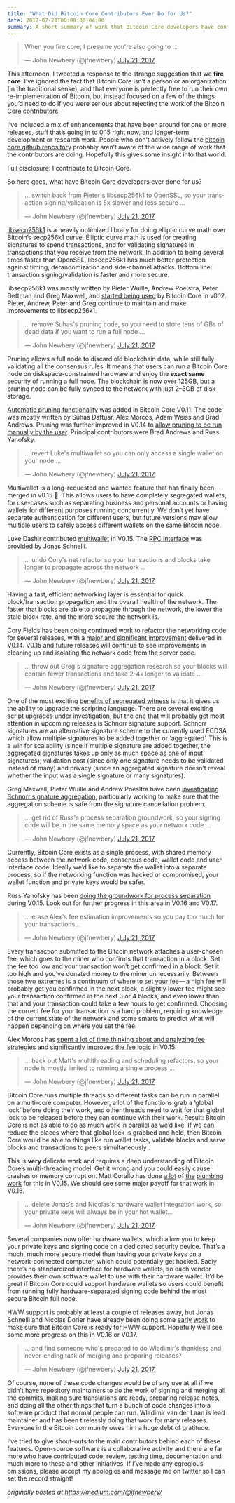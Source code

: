 ```yaml
---
title: "What Did Bitcoin Core Contributors Ever Do for Us?"
date: 2017-07-21T00:00:00-04:00
summary: A short summary of work that Bitcoin Core developers have contributed to the project.
---
```


<blockquote class="twitter-tweet" data-lang="en"><p lang="en" dir="ltr">When you fire core, I presume you&#39;re also going to ...</p>&mdash; John Newbery (@jfnewbery) <a href="https://twitter.com/jfnewbery/status/888506387030003712?ref_src=twsrc%5Etfw">July 21, 2017</a></blockquote>
<script async src="https://platform.twitter.com/widgets.js" charset="utf-8"></script>

This afternoon, I tweeted a response to the strange suggestion that we
**fire core**. I’ve ignored the fact that Bitcoin Core isn’t a person or an
organization (in the traditional sense), and that everyone is perfectly free to
run their own re-implementation of Bitcoin, but instead focused on a few of the
things you’d need to do if you were serious about rejecting the work of the
Bitcoin Core contributors.

I’ve included a mix of enhancements that have been around for one or more
releases, stuff that’s going in to 0.15 right now, and longer-term development
or research work. People who don’t actively follow the
[bitcoin core github repository][bitcoin core github repo] probably aren’t
aware of the wide range of work that the contributors are doing. Hopefully this
gives some insight into that world.

[bitcoin core github repo]: https://github.com/bitcoin/bitcoin/

Full disclosure: I contribute to Bitcoin Core.

So here goes, what have Bitcoin Core developers ever done for us?

<blockquote class="twitter-tweet" data-conversation="none" data-lang="en"><p lang="en" dir="ltr">... switch back from Pieter&#39;s libsecp256k1 to OpenSSL, so your transaction signing/validation is 5x slower and less secure ...</p>&mdash; John Newbery (@jfnewbery) <a href="https://twitter.com/jfnewbery/status/888506710649950208?ref_src=twsrc%5Etfw">July 21, 2017</a></blockquote>
<script async src="https://platform.twitter.com/widgets.js" charset="utf-8"></script>

[libsecp256k1][libsecp] is a heavily optimized library for doing elliptic curve math over
Bitcoin’s secp256k1 curve. Elliptic curve math is used for creating signatures
to spend transactions, and for validating signatures in transactions that you
receive from the network. In addition to being several times faster than
OpenSSL, libsecp256k1 has much better protection against timing,
derandomization and side-channel attacks. Bottom line: transaction
signing/validation is faster and more secure.

libsecp256k1 was mostly written by Pieter Wuille, Andrew Poelstra, Peter
Dettman and Greg Maxwell, and [started being used][libsecp PR] by Bitcoin Core in v0.12.
Pieter, Andrew, Peter and Greg continue to maintain and make improvements to
libsecp256k1.

[libsecp]: https://github.com/bitcoin-core/secp256k1
[libsecp PR]: https://github.com/bitcoin/bitcoin/pull/6954

<blockquote class="twitter-tweet" data-conversation="none" data-lang="en"><p lang="en" dir="ltr">... remove Suhas&#39;s pruning code, so you need to store tens of GBs of dead data if you want to run a full node ...</p>&mdash; John Newbery (@jfnewbery) <a href="https://twitter.com/jfnewbery/status/888506811845922816?ref_src=twsrc%5Etfw">July 21, 2017</a></blockquote>
<script async src="https://platform.twitter.com/widgets.js" charset="utf-8"></script>

Pruning allows a full node to discard old blockchain data, while still fully
validating all the consensus rules. It means that users can run a Bitcoin Core
node on diskspace-constrained hardware and enjoy the **exact same** security of
running a full node. The blockchain is now over 125GB, but a pruning node can
be fully synced to the network with just 2–3GB of disk storage.

[Automatic pruning functionality][pruning PR] was added in Bitcoin Core V0.11. The code was
mostly written by Suhas Daftuar, Alex Morcos, Adam Weiss and Brad Andrews.
Pruning was further improved in V0.14 to [allow pruning to be run manually by the user][manual pruning PR].
Principal contributors were Brad Andrews and Russ Yanofsky.

[pruning PR]: https://github.com/bitcoin/bitcoin/pull/5863
[manual pruning PR]: https://github.com/bitcoin/bitcoin/pull/7871

<blockquote class="twitter-tweet" data-conversation="none" data-lang="en"><p lang="en" dir="ltr">... revert Luke&#39;s multiwallet so you can only access a single wallet on your node ...</p>&mdash; John Newbery (@jfnewbery) <a href="https://twitter.com/jfnewbery/status/888506895941615616?ref_src=twsrc%5Etfw">July 21, 2017</a></blockquote>
<script async src="https://platform.twitter.com/widgets.js" charset="utf-8"></script>

Multiwallet is a long-requested and wanted feature that has finally been merged
in v0.15 🎉. This allows users to have completely segregated wallets, for
use-cases such as separating business and personal accounts or having wallets
for different purposes running concurrently. We don’t yet have separate
authentication for different users, but future versions may allow multiple
users to safely access different wallets on the same Bitcoin node.

Luke Dashjr contributed [multiwallet][multiwallet PR] in V0.15. The
[RPC interface][multiwallet RPC] was provided by Jonas Schnelli.

[multiwallet PR]: https://github.com/bitcoin/bitcoin/pull/8694
[multiwallet RPC]: https://github.com/bitcoin/bitcoin/pull/10849

<blockquote class="twitter-tweet" data-conversation="none" data-lang="en"><p lang="en" dir="ltr">... undo Cory&#39;s net refactor so your transactions and blocks take longer to propagate across the network ...</p>&mdash; John Newbery (@jfnewbery) <a href="https://twitter.com/jfnewbery/status/888506982570876928?ref_src=twsrc%5Etfw">July 21, 2017</a></blockquote>
<script async src="https://platform.twitter.com/widgets.js" charset="utf-8"></script>

Having a fast, efficient networking layer is essential for quick
block/transaction propagation and the overall health of the network. The faster
that blocks are able to propagate through the network, the lower the stale
block rate, and the more secure the network is.

Cory Fields has been doing continued work to refactor the networking code for
several releases, with a [major and significant improvement][Net speedup PR]
delivered in V0.14.  V0.15 and future releases will continue to see
improvements in cleaning up and isolating the network code from the server
code.

[Net speedup PR]: https://github.com/bitcoin/bitcoin/pull/9441

<blockquote class="twitter-tweet" data-conversation="none" data-lang="en"><p lang="en" dir="ltr">... throw out Greg&#39;s signature aggregation research so your blocks will contain fewer transactions and take 2-4x longer to validate ...</p>&mdash; John Newbery (@jfnewbery) <a href="https://twitter.com/jfnewbery/status/888507085071282176?ref_src=twsrc%5Etfw">July 21, 2017</a></blockquote>
<script async src="https://platform.twitter.com/widgets.js" charset="utf-8"></script>

One of the most exciting [benefits of segregated witness][segwit benefits] is
that it gives us the ability to upgrade the scripting language. There are
several exciting script upgrades under investigation, but the one that will
probably get most attention in upcoming releases is Schnorr signature support.
Schnorr signatures are an alternative signature scheme to the currently used
ECDSA which allow multiple signatures to be added together or ‘aggregated’.
This is a win for scalability (since if multiple signature are added together,
the aggregated signatures takes up only as much space as one of input
signatures), validation cost (since only one signature needs to be validated
instead of many) and privacy (since an aggregated signature doesn’t reveal
whether the input was a single signature or many signatures).

Greg Maxwell, Pieter Wuille and Andrew Poesltra have been
[investigating Schnorr signature aggregation][sig agg], particularly working to
make sure that the aggregation scheme is safe from the signature cancellation
problem.

[segwit benefits]: https://bitcoin.org/en/release/v0.13.1#segregated-witness-soft-fork
[sig agg]: https://bitcoincore.org/en/2017/03/23/schnorr-signature-aggregation/

<blockquote class="twitter-tweet" data-conversation="none" data-lang="en"><p lang="en" dir="ltr">... get rid of Russ&#39;s process separation groundwork, so your signing code will be in the same memory space as your network code ...</p>&mdash; John Newbery (@jfnewbery) <a href="https://twitter.com/jfnewbery/status/888507180793581568?ref_src=twsrc%5Etfw">July 21, 2017</a></blockquote>
<script async src="https://platform.twitter.com/widgets.js" charset="utf-8"></script>

Currently, Bitcoin Core exists as a single process, with shared memory access
between the network code, consensus code, wallet code and user interface code.
Ideally we’d like to separate the wallet into a separate process, so if the
networking function was hacked or compromised, your wallet function and private
keys would be safer.

Russ Yanofsky has been [doing the groundwork for process separation][process separation]
during V0.15. Look out for further progress in this area in V0.16 and V0.17.

[process separation]: https://github.com/bitcoin/bitcoin/pull/10102

<blockquote class="twitter-tweet" data-conversation="none" data-lang="en"><p lang="en" dir="ltr">... erase Alex&#39;s fee estimation improvements so you pay too much for your transactions...</p>&mdash; John Newbery (@jfnewbery) <a href="https://twitter.com/jfnewbery/status/888507260196069380?ref_src=twsrc%5Etfw">July 21, 2017</a></blockquote>
<script async src="https://platform.twitter.com/widgets.js" charset="utf-8"></script>

Every transaction submitted to the Bitcoin network attaches a user-chosen fee,
which goes to the miner who confirms that transaction in a block. Set the fee
too low and your transaction won’t get confirmed in a block. Set it too high
and you’ve donated money to the miner unnecessarily. Between those two extremes
is a continuum of where to set your fee — a high fee will probably get you
confirmed in the next block, a slightly lower fee might see your transaction
confirmed in the next 3 or 4 blocks, and even lower than that and your
transaction could take a few hours to get confirmed. Choosing the correct fee
for your transaction is a hard problem, requiring knowledge of the current
state of the network and some smarts to predict what will happen depending on
where you set the fee.

Alex Morcos has [spent a lot of time thinking about and analyzing fee strategies][fee estimation gist]
and [significantly improved the fee logic][better fee estimation] in V0.15.

[fee estimation gist]: https://gist.github.com/morcos/d3637f015bc4e607e1fd10d8351e9f41
[better fee estimation]: https://github.com/bitcoin/bitcoin/pull/10199

<blockquote class="twitter-tweet" data-conversation="none" data-lang="en"><p lang="en" dir="ltr">... back out Matt&#39;s multithreading and scheduling refactors, so your node is mostly limited to running a single process ...</p>&mdash; John Newbery (@jfnewbery) <a href="https://twitter.com/jfnewbery/status/888507364265119747?ref_src=twsrc%5Etfw">July 21, 2017</a></blockquote>
<script async src="https://platform.twitter.com/widgets.js" charset="utf-8"></script>

Bitcoin Core runs multiple threads so different tasks can be run in parallel on
a multi-core computer. However, a lot of the functions grab a ‘global lock’
before doing their work, and other threads need to wait for that global lock to
be released before they can continue with their work. Result: Bitcoin Core is
not as able to do as much work in parallel as we’d like. If we can reduce the
places where that global lock is grabbed and held, then Bitcoin Core would be
able to things like run wallet tasks, validate blocks and serve blocks and
transactions to peers simultaneously .

This is **very** delicate work and requires a deep understanding of Bitcoin Core’s
multi-threading model. Get it wrong and you could easily cause crashes or
memory corruption. Matt Corallo has done [a lot][multithread 1] of
[the][multithread 2] [plumbing][multithread 3] [work][multithread 4] for this in
V0.15. We should see some major payoff for that work in V0.16.

[multithread 1]: https://github.com/bitcoin/bitcoin/pull/9725
[multithread 2]: https://github.com/bitcoin/bitcoin/pull/9605
[multithread 3]: https://github.com/bitcoin/bitcoin/pull/10178
[multithread 4]: https://github.com/bitcoin/bitcoin/pull/10179

<blockquote class="twitter-tweet" data-conversation="none" data-lang="en"><p lang="en" dir="ltr">... delete Jonas&#39;s and Nicolas&#39;s hardware wallet integration work, so your private keys will always be in your hot wallet...</p>&mdash; John Newbery (@jfnewbery) <a href="https://twitter.com/jfnewbery/status/888507476173357064?ref_src=twsrc%5Etfw">July 21, 2017</a></blockquote>
<script async src="https://platform.twitter.com/widgets.js" charset="utf-8"></script>

Several companies now offer hardware wallets, which allow you to keep your
private keys and signing code on a dedicated security device. That’s a much,
much more secure model than having your private keys on a network-connected
computer, which could potentially get hacked. Sadly there’s no standardized
interface for hardware wallets, so each vendor provides their own software
wallet to use with their hardware wallet. It’d be great if Bitcoin Core could
support hardware wallets so users could benefit from running fully
hardware-separated signing code behind the most secure Bitcoin full node.

HWW support is probably at least a couple of releases away, but Jonas Schnelli
and Nicolas Dorier have already been doing some [early][hww 1] [work][hww 2] to
make sure that Bitcoin Core is ready for HWW support. Hopefully we’ll see some
more progress on this in V0.16 or V0.17.

[hww 1]: https://github.com/bitcoin/bitcoin/pull/9728
[hww 2]: https://github.com/bitcoin/bitcoin/pull/9662

<blockquote class="twitter-tweet" data-conversation="none" data-lang="en"><p lang="en" dir="ltr">... and find someone who&#39;s prepared to do Wladimir&#39;s thankless and never-ending task of merging and preparing releases?</p>&mdash; John Newbery (@jfnewbery) <a href="https://twitter.com/jfnewbery/status/888507574273818624?ref_src=twsrc%5Etfw">July 21, 2017</a></blockquote>
<script async src="https://platform.twitter.com/widgets.js" charset="utf-8"></script>

Of course, none of these code changes would be of any use at all if we didn’t
have repository maintainers to do the work of signing and merging all the
commits, making sure translations are ready, preparing release notes, and doing
all the other things that turn a bunch of code changes into a software product
that normal people can run. Wladimir van der Laan is lead maintainer and has
been tirelessly doing that work for many releases. Everyone in the Bitcoin
community owes him a huge debt of gratitude.

I’ve tried to give shout-outs to the main contributors behind each of these
features. Open-source software is a collaborative activity and there are far
more who have contributed code, review, testing time, documentation and much
more to these and other initiatives. If I’ve made any egregious omissions,
please accept my apologies and message me on twitter so I can set the record
straight!

_originally posted at https://medium.com/@jfnewbery/_
